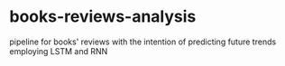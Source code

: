 # books-reviews-analysis
 pipeline for books' reviews with the intention of predicting future trends employing LSTM and RNN
